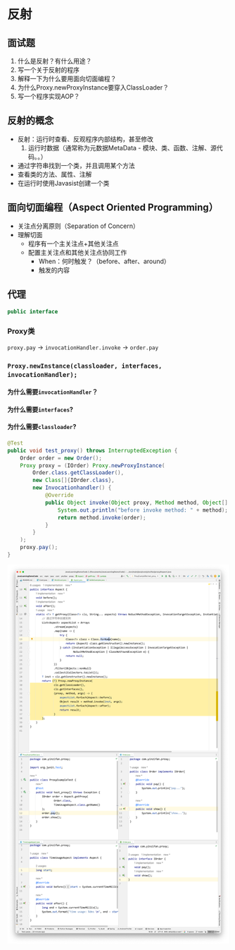 # 反射

## 面试题
1. 什么是反射？有什么用途？
2. 写一个关于反射的程序
3. 解释一下为什么要用面向切面编程？
4. 为什么Proxy.newProxyInstance要穿入ClassLoader？
5. 写一个程序实现AOP？

## 反射的概念
- 反射：运行时查看、反观程序内部结构，甚至修改
  1. 运行时数据（通常称为元数据MetaData - 模块、类、函数、注解、源代码。。）
- 通过字符串找到一个类，并且调用某个方法
- 查看类的方法、属性、注解
- 在运行时使用Javasist创建一个类

## 面向切面编程（Aspect Oriented Programming）
- 关注点分离原则（Separation of Concern）
- 理解切面
  - 程序有一个主关注点+其他关注点
  - 配置主关注点和其他关注点协同工作
    - When：何时触发？（before、after、around）
    - 触发的内容

## 代理
```java
public interface
```

### Proxy类
`proxy.pay` -> `invocationHandler.invoke` -> `order.pay`

### `Proxy.newInstance(classloader, interfaces, invocationHandler);`
#### 为什么需要`invocationHandler`？
#### 为什么需要`interfaces`?
#### 为什么需要`classloader`?
```java
@Test
public void test_proxy() throws InterruptedException {
    Order order = new Order();
    Proxy proxy = (IOrder) Proxy.newProxyInstance(
        Order.class.getClassLoader(), 
        new Class[]{IOrder.class},
        new Invocationhandler() {
            @Override
            public Object invoke(Object proxy, Method method, Object[] args) throws Throwable {
                System.out.println("before invoke method: " + method);
                return method.invoke(order);
            }
        }
    );
    proxy.pay();
}

```

![04.Reflection_code01.png](04.Reflection_code01.png)
